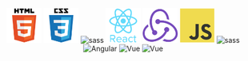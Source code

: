 
<div align="center">
  <a href="https://www.w3.org/html/" target="_blank" style="all:unset; cursor:pointer;" rel="noreferrer"> 
     <img src="https://raw.githubusercontent.com/devicons/devicon/master/icons/html5/html5-original-wordmark.svg" alt="html5" width="70" height="70"/> 
  </a>
  <a href="https://www.w3schools.com/css/" target="_blank" style="all:unset; cursor:pointer;" rel="noreferrer"> 
    <img src="https://raw.githubusercontent.com/devicons/devicon/master/icons/css3/css3-original-wordmark.svg" alt="css3" width="70" height="70"/> 
  </a>
  <a href="https://sass-lang.com" target="_blank" style="all:unset; cursor:pointer;" rel="noreferrer"> 
    <img src="https://sass-scss.ru/assets/img/styleguide/seal-color-aef0354c.png"   alt="sass" width="70" height="70"/> 
  </a>  
  <a href="https://reactjs.org/" target="_blank" style="all:unset; cursor:pointer;" rel="noreferrer"> 
    <img src="https://raw.githubusercontent.com/devicons/devicon/master/icons/react/react-original-wordmark.svg" alt="react" width="70" height="70"/> 
  </a>
  <a href="https://redux.js.org" target="_blank" style="all:unset; cursor:pointer;" rel="noreferrer"> 
    <img src="https://raw.githubusercontent.com/devicons/devicon/master/icons/redux/redux-original.svg" alt="redux" width="70" height="70"/> 
  </a>
  <a href="https://developer.mozilla.org/en-US/docs/Web/JavaScript" target="_blank" style="all:unset; cursor:pointer;" rel="noreferrer"> 
    <img src="https://raw.githubusercontent.com/devicons/devicon/master/icons/javascript/javascript-original.svg" alt="javascript" width="70" height="70"/> 
  </a> 
  <a href="https://www.typescriptlang.org/" target="_blank" style="all:unset; cursor:pointer;" rel="noreferrer"> 
    <img src="https://upload.wikimedia.org/wikipedia/commons/thumb/4/4c/Typescript_logo_2020.svg/512px-Typescript_logo_2020.svg.png"   alt="sass" width="70" height="70"/> 
  </a>   
   <a href="https://angular.io/" target="_blank" style="all:unset; cursor:pointer;" rel="noreferrer"> 
    <img src="https://seeklogo.com/images/A/angular-logo-B76B1CDE98-seeklogo.com.png"   alt="Angular" width="70" height="70"/> 
  </a> 
    <a href="https://vuejs.org/" target="_blank" style="all:unset; cursor:pointer;" rel="noreferrer"> 
    <img src="https://upload.wikimedia.org/wikipedia/commons/thumb/9/95/Vue.js_Logo_2.svg/1200px-Vue.js_Logo_2.svg.png"   alt="Vue" width="70" height="70"/> 
  </a>
  <a href="https://pinia.vuejs.org/" target="_blank" style="all:unset; cursor:pointer;" rel="noreferrer"> 
    <img src="https://pinia.vuejs.org/logo.svg"   alt="Vue" width="70" height="70"/> 
  </a>   
</div>
